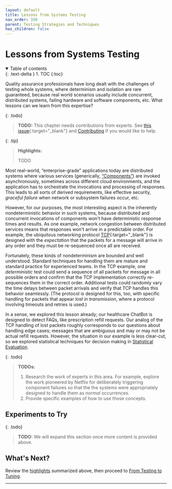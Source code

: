 ```yaml
---
layout: default
title: Lessons from Systems Testing
nav_order: 350
parent: Testing Strategies and Techniques
has_children: false
---
```


# Lessons from Systems Testing

<details open markdown="block">
  <summary>
    Table of contents
  </summary>
  {: .text-delta }
1. TOC
{:toc}
</details>

Quality assurance professionals have long dealt with the challenges of testing whole systems, where determinism and isolation are rare guaranteed, because real world scenarios usually include concurrent, distributed systems, failing hardware and software components, etc. What lessons can we learn from this expertise?

{: .todo}
> **TODO:** This chapter needs contributions from experts. See [this issue](https://github.com/The-AI-Alliance/ai-application-testing/issues/26){:target="_blank"} and [Contributing]({{site.baseurl}}/contributing) if you would like to help.


<a id="highlights"></a>

{: .tip}
> **Highlights:**
>
> TODO

Most real-world, &ldquo;enterprise-grade&rdquo; applications today are distributed systems where various services (generically, [&ldquo;Components&rdquo;]({{site.glossaryurl}}/#component)) are invoked asynchronously, sometimes across different cloud environments, and the application has to orchestrate the invocations and processing of responses. This leads to all sorts of derived requirements, like effective security, _graceful failure_ when network or subsystem failures occur, etc.

However, for our purposes, the most interesting aspect is the inherently nondeterministic behavior in such systems, because distributed and concurrent invocations of components won't have deterministic response times and results. As one example, network congestion between distributed services means that responses won't arrive in a predictable order. For example, the ubiquitous networking protocol [TCP](https://en.wikipedia.org/wiki/Transmission_Control_Protocol){:target="_blank"} is designed with the _expectation_ that the packets for a message will arrive in any order and they must be re-sequenced once all are received.

Fortunately, these kinds of nondeterminism are bounded and well understood. Standard techniques for handling them are mature and standard practice for experienced teams. In the TCP example, one _deterministic_ test could send a sequence of all packets for message in all possible orders and confirm that the TCP implementation correctly re-sequences them in the correct order. Additional tests could randomly vary the time delays between packet arrivals and verify that TCP handles this behavior seamlessly. (The protocol is designed for this, too, with specific handling for packets that appear _lost in transmission_, where a protocol involving timeouts and retries is used.)

In a sense, we explored this lesson already; our healthcare ChatBot is designed to detect FAQs, like prescription refill requests. Our analog of the TCP handling of lost packets roughly corresponds to our questions about handling edge cases; messages that are ambiguous and may or may not be actual refill requests. However, the situation in our example is less clear-cut, so we explored statistical techniques for decision making in [Statistical Evaluation]({{site.baseurl}}/testing-strategies/statistical-tests/).

{: .todo}
> **TODOs:**
>
> 1. Research the work of experts in this area. For example, explore the work pioneered by Netflix for deliberately triggering component failures so that the the systems were appropriately designed to handle them as _normal_ occurrences. 
> 1. Provide specific examples of how to use those concepts.

## Experiments to Try

{: .todo}
> **TODO:** We will expand this section once more content is provided above.

## What's Next?

Review the [highlights](#highlights) summarized above, then proceed to [From Testing to Tuning]({{site.baseurl}}/testing-strategies/from-testing-to-tuning/).

---
